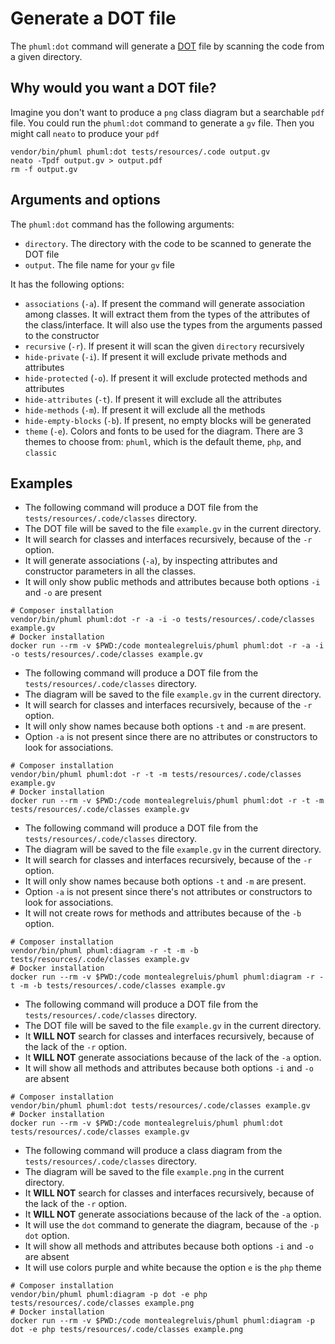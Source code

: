 # Generate a DOT file

The `phuml:dot` command will generate a [DOT][dot] file by scanning the code from a given directory.

## Why would you want a DOT file?

Imagine you don't want to produce a `png` class diagram but a searchable `pdf` file.
You could run the `phuml:dot` command to generate a `gv` file.
Then you might call `neato` to produce your `pdf`

```
vendor/bin/phuml phuml:dot tests/resources/.code output.gv
neato -Tpdf output.gv > output.pdf
rm -f output.gv
```

## Arguments and options

The `phuml:dot` command has the following arguments:

* `directory`. The directory with the code to be scanned to generate the DOT file
* `output`. The file name for your `gv` file

It has the following options:

* `associations` (`-a`). If present the command will generate association among classes.
  It will extract them from the types of the attributes of the class/interface.
  It will also use the types from the arguments passed to the constructor
* `recursive` (`-r`). If present it will scan the given `directory` recursively
* `hide-private` (`-i`). If present it will exclude private methods and attributes
* `hide-protected` (`-o`). If present it will exclude protected methods and attributes
* `hide-attributes` (`-t`). If present it will exclude all the attributes
* `hide-methods` (`-m`). If present it will exclude all the methods
* `hide-empty-blocks` (`-b`). If present, no empty blocks will be generated
* `theme` (`-e`). Colors and fonts to be used for the diagram.
  There are 3 themes to choose from: `phuml`, which is the default theme, `php`, and `classic`

## Examples

* The following command will produce a DOT file from the `tests/resources/.code/classes` directory.
* The DOT file will be saved to the file `example.gv` in the current directory.
* It will search for classes and interfaces recursively, because of the `-r` option.
* It will generate associations (`-a`), by inspecting attributes and constructor parameters in all the classes.
* It will only show public methods and attributes because both options `-i` and `-o` are present

```
# Composer installation
vendor/bin/phuml phuml:dot -r -a -i -o tests/resources/.code/classes example.gv
# Docker installation
docker run --rm -v $PWD:/code montealegreluis/phuml phuml:dot -r -a -i -o tests/resources/.code/classes example.gv
```

* The following command will produce a DOT file from the `tests/resources/.code/classes` directory.
* The diagram will be saved to the file `example.gv` in the current directory.
* It will search for classes and interfaces recursively, because of the `-r` option.
* It will only show names because both options `-t` and `-m` are present.
* Option `-a` is not present since there are no attributes or constructors to look for associations.

```
# Composer installation
vendor/bin/phuml phuml:dot -r -t -m tests/resources/.code/classes example.gv
# Docker installation
docker run --rm -v $PWD:/code montealegreluis/phuml phuml:dot -r -t -m tests/resources/.code/classes example.gv
```

* The following command will produce a DOT file from the `tests/resources/.code/classes` directory.
* The diagram will be saved to the file `example.gv` in the current directory.
* It will search for classes and interfaces recursively, because of the `-r` option.
* It will only show names because both options `-t` and `-m` are present.
* Option `-a` is not present since there's not attributes or constructors to look for associations.
* It will not create rows for methods and attributes because of the `-b` option.

```
# Composer installation
vendor/bin/phuml phuml:diagram -r -t -m -b tests/resources/.code/classes example.gv
# Docker installation
docker run --rm -v $PWD:/code montealegreluis/phuml phuml:diagram -r -t -m -b tests/resources/.code/classes example.gv
```

* The following command will produce a DOT file from the `tests/resources/.code/classes` directory.
* The DOT file will be saved to the file `example.gv` in the current directory.
* It **WILL NOT** search for classes and interfaces recursively, because of the lack of the `-r` option.
* It **WILL NOT** generate associations because of the lack of the `-a` option.
* It will show all methods and attributes because both options `-i` and `-o` are absent

```
# Composer installation
vendor/bin/phuml phuml:dot tests/resources/.code/classes example.gv
# Docker installation
docker run --rm -v $PWD:/code montealegreluis/phuml phuml:dot tests/resources/.code/classes example.gv
```

* The following command will produce a class diagram from the `tests/resources/.code/classes` directory.
* The diagram will be saved to the file `example.png` in the current directory.
* It **WILL NOT** search for classes and interfaces recursively, because of the lack of the `-r` option.
* It **WILL NOT** generate associations because of the lack of the `-a` option.
* It will use the `dot` command to generate the diagram, because of the `-p dot` option.
* It will show all methods and attributes because both options `-i` and `-o` are absent
* It will use colors purple and white because the option `e` is the `php` theme

```
# Composer installation
vendor/bin/phuml phuml:diagram -p dot -e php tests/resources/.code/classes example.png
# Docker installation
docker run --rm -v $PWD:/code montealegreluis/phuml phuml:diagram -p dot -e php tests/resources/.code/classes example.png
```

[dot]: https://en.wikipedia.org/wiki/DOT_(graph_description_language)
